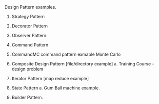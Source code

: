 Design Pattern examples.

1. Strategy Pattern
2. Decorator Pattern
3. Observer Pattern
4. Command Pattern
5. CommandMC command pattern exmaple Monte Carlo
6. Composite Design Pattern [file/directory example]
    a. Training Course - design problem

7. Iterator Pattern [map reduce example]
8. State Pattern
    a. Gum Ball machine example.
    
9. Builder Pattern.
